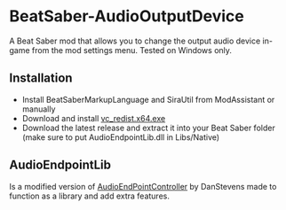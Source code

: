 # BeatSaber-AudioOutputDevice

A Beat Saber mod that allows you to change the output audio device in-game from the mod settings menu.  Tested on Windows only.

## Installation

- Install BeatSaberMarkupLanguage and SiraUtil from ModAssistant or manually
- Download and install [vc_redist.x64.exe](https://aka.ms/vs/16/release/vc_redist.x64.exe)
- Download the latest release and extract it into your Beat Saber folder (make sure to put AudioEndpointLib.dll in Libs/Native)

## AudioEndpointLib

Is a modified version of [AudioEndPointController](https://github.com/DanStevens/AudioEndPointController) by DanStevens made to function as a library and add extra features.